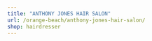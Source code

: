 ```yaml
---
title: "ANTHONY JONES HAIR SALON"
url: /orange-beach/anthony-jones-hair-salon/
shop: hairdresser
---
```

